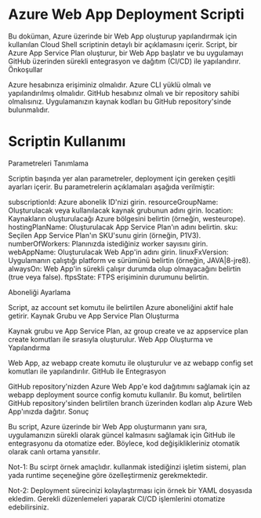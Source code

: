 # Azure Web App Deployment Scripti

Bu doküman, Azure üzerinde bir Web App oluşturup yapılandırmak için kullanılan Cloud Shell scriptinin detaylı bir açıklamasını içerir. Script, bir Azure App Service Plan oluşturur, bir Web App başlatır ve bu uygulamayı GitHub üzerinden sürekli entegrasyon ve dağıtım (CI/CD) ile yapılandırır.
Önkoşullar

  Azure hesabınıza erişiminiz olmalıdır.
  Azure CLI yüklü olmalı ve yapılandırılmış olmalıdır.
  GitHub hesabınız olmalı ve bir repository sahibi olmalısınız.
  Uygulamanızın kaynak kodları bu GitHub repository'sinde bulunmalıdır.

# Scriptin Kullanımı
Parametreleri Tanımlama

Scriptin başında yer alan parametreler, deployment için gereken çeşitli ayarları içerir. Bu parametrelerin açıklamaları aşağıda verilmiştir:

  subscriptionId: Azure abonelik ID'nizi girin.
  resourceGroupName: Oluşturulacak veya kullanılacak kaynak grubunun adını girin.
  location: Kaynakların oluşturulacağı Azure bölgesini belirtin (örneğin, westeurope).
  hostingPlanName: Oluşturulacak App Service Plan'ın adını belirtin.
  sku: Seçilen App Service Plan'ın SKU'sunu girin (örneğin, P1V3).
  numberOfWorkers: Planınızda istediğiniz worker sayısını girin.
  webAppName: Oluşturulacak Web App'in adını girin.
  linuxFxVersion: Uygulamanın çalıştığı platform ve sürümünü belirtin (örneğin, JAVA|8-jre8).
  alwaysOn: Web App'in sürekli çalışır durumda olup olmayacağını belirtin (true veya false).
  ftpsState: FTPS erişiminin durumunu belirtin.

Aboneliği Ayarlama

Script, az account set komutu ile belirtilen Azure aboneliğini aktif hale getirir.
Kaynak Grubu ve App Service Plan Oluşturma

Kaynak grubu ve App Service Plan, az group create ve az appservice plan create komutları ile sırasıyla oluşturulur.
Web App Oluşturma ve Yapılandırma

Web App, az webapp create komutu ile oluşturulur ve az webapp config set komutları ile yapılandırılır.
GitHub ile Entegrasyon

GitHub repository'nizden Azure Web App'e kod dağıtımını sağlamak için az webapp deployment source config komutu kullanılır. Bu komut, belirtilen GitHub repository'sinden belirtilen branch üzerinden kodları alıp Azure Web App'ınızda dağıtır.
Sonuç

Bu script, Azure üzerinde bir Web App oluşturmanın yanı sıra, uygulamanızın sürekli olarak güncel kalmasını sağlamak için GitHub ile entegrasyonu da otomatize eder. Böylece, kod değişiklikleriniz otomatik olarak canlı ortama yansıtılır.

Not-1: Bu scirpt örnek amaçlıdır. kullanmak istediğinzi işletim sistemi, plan yada runtime seçeneğine göre özelleştirmeniz gerekmektedir. 

Not-2: Deployment sürecinizi kolaylaştırması için örnek bir YAML dosyasıda ekledim. Gerekli düzenlemeleri yaparak CI/CD işlemlerini otomatize edebilirsiniz. 
